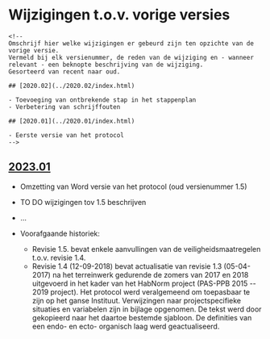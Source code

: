 # Wijzigingen t.o.v. vorige versies

```{=html}
<!--
Omschrijf hier welke wijzigingen er gebeurd zijn ten opzichte van de vorige versie. 
Vermeld bij elk versienummer, de reden van de wijziging en - wanneer relevant - een beknopte beschrijving van de wijziging.
Gesorteerd van recent naar oud. 

## [2020.02](../2020.02/index.html)

- Toevoeging van ontbrekende stap in het stappenplan
- Verbetering van schrijffouten

## [2020.01](../2020.01/index.html)

- Eerste versie van het protocol
-->
```
## [2023.01](../2023.01/index.html)

-   Omzetting van Word versie van het protocol (oud versienummer 1.5)

-   TO DO wijzigingen tov 1.5 beschrijven

-   ...

-   Voorafgaande historiek:

    -   Revisie 1.5. bevat enkele aanvullingen van de veiligheidsmaatregelen t.o.v. revisie 1.4.
    -   Revisie 1.4 (12-09-2018) bevat actualisatie van revisie 1.3 (05-04-2017) na het terreinwerk gedurende de zomers van 2017 en 2018 uitgevoerd in het kader van het HabNorm project (PAS-PPB 2015 -- 2019 project). Het protocol werd veralgemeend om toepasbaar te zijn op het ganse Instituut. Verwijzingen naar projectspecifieke situaties en variabelen zijn in bijlage opgenomen. De tekst werd door gekopieerd naar het daartoe bestemde sjabloon. De definities van een endo- en ecto- organisch laag werd geactualiseerd.
